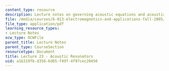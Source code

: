 ```yaml
---
content_type: resource
description: Lecture notes on governing acoustic equations and acoustic resonators.
file: /media/courses/6-013-electromagnetics-and-applications-fall-2005/a1b319fbd3566d85f49f4f97cec20450_lec23.pdf
file_type: application/pdf
learning_resource_types:
- Lecture Notes
ocw_type: OCWFile
parent_title: Lecture Notes
parent_type: CourseSection
resourcetype: Document
title: Lecture 23 - Acoustic Resonators
uid: a1b319fb-d356-6d85-f49f-4f97cec20450
---
```

